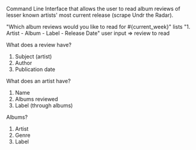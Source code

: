 Command Line Interface that allows the user to read album reviews of lesser known artists' most current release (scrape Undr the Radar).

"Which album reviews would you like to read for #{current_week}"
lists "1. Artist - Album - Label - Release Date"
user input => review to read

What does a review have?
1. Subject (artist)
2. Author
3. Publication date

What does an artist have?
1. Name
2. Albums reviewed
3. Label (through albums)

Albums?
1. Artist
2. Genre
3. Label
